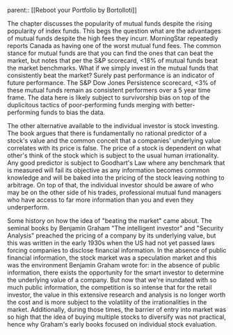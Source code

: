 parent:: [[Reboot your Portfolio by Bortolloti]]

The chapter discusses the popularity of mutual funds despite the rising popularity of index funds. This begs the question what are the advantages of mutual funds despite the high fees they incurr. MorningStar repeatedly reports Canada as having one of the worst mutual fund fees. The common stance for mutual funds are that you can find the ones that can beat the market, but notes that per the S&P scorecard, <18% of mutual funds beat the market benchmarks. What if we simply invest in the mutual funds that consistently beat the market? Surely past performance is an indicator of future performance. The S&P Dow Jones Persistence scorecard, <3% of these mutual funds remain as consistent performers over a 5 year time frame. The data here is likely subject to survivorship bias on top of the duplicitous tactics of poor-performing funds merging with better-performing funds to bias the data.

The other alternative available to the individual investor is stock investing. The book argues that there is fundamentally no rational predictor of a stock's value and the common conceit that a companies' underlying value correlates with its price is false. The price of a stock is dependent on what other's think of the stock which is subject to the usual human irrationality. Any good predictor is subject to Goodhart's Law where any benchmark that is measured will fail its objective as any information becomes common knowledge and will be baked into the pricing of the stock leaving nothing to arbitrage. On top of that, the individual investor should be aware of who may be on the other side of his trades, professional mutual fund managers who have access to far more information than you and even they underperform.

 Some history on how the idea of "beating the market" came about. The seminal books by Benjamin Graham "The intelligent investor" and "Security Analysis" preached the pricing of a company by its underlying value, but this was written in the early 1930s when the US had not yet passed laws forcing companies to disclose financial information. In the absence of public financial information, the stock market was a speculation market and this was the environment Benjamin Graham wrote for: in the absence of public information, there exists the opportunity for the smart investor to determine the underlying value of a company. But now that we're inundated with so much public information, the competition is so intense that for the retail investor, the value in this extensive research and analysis is no longer worth the cost and is more subject to the volatility of the irrationalities in the market. Additionally, during those times, the barrier of entry into market was so high that the idea of buying multiple stocks to diversify was not practical, hence why Graham's early books focused on individual stock evaluation.
